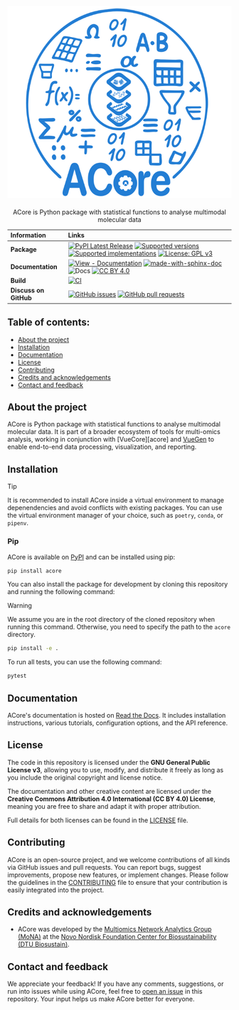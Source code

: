 ## ![ACore Logo](https://raw.githubusercontent.com/Multiomics-Analytics-Group/acore/HEAD/docs/images/logo/acore_logo.svg)

<p align="center">
   ACore is Python package with statistical functions to analyse multimodal molecular data
</p>

| Information           | Links                                                                                                                                                                                                                                                                                                                                                                                                                                                                                                                 |
| :-------------------- | :-------------------------------------------------------------------------------------------------------------------------------------------------------------------------------------------------------------------------------------------------------------------------------------------------------------------------------------------------------------------------------------------------------------------------------------------------------------------------------------------------------------------- |
| **Package**           | [![PyPI Latest Release](https://img.shields.io/pypi/v/acore.svg)][acore-pypi] [![Supported versions](https://img.shields.io/pypi/pyversions/acore.svg)][acore-pypi] [![Supported implementations](https://img.shields.io/pypi/implementation/acore.svg)][acore-pypi] [![License: GPL v3](https://img.shields.io/badge/License-GPLv3-blue.svg)][gpl-license] |
| **Documentation**     | [![View - Documentation](https://img.shields.io/badge/view-Documentation-blue?style=flat)][acore-docs] [![made-with-sphinx-doc](https://img.shields.io/badge/Made%20with-Sphinx-1f425f.svg)](https://www.sphinx-doc.org/) ![Docs](https://readthedocs.org/projects/analytics-core/badge/?style=flat) [![CC BY 4.0][cc-by-shield]][acore-license]|
| **Build**             | [![CI](https://github.com/Multiomics-Analytics-Group/acore/actions/workflows/tox-gha.yml/badge.svg)][ci-gh-action]|                                                                                     
| **Discuss on GitHub** | [![GitHub issues](https://img.shields.io/github/issues/Multiomics-Analytics-Group/acore)][issues] [![GitHub pull requests](https://img.shields.io/github/issues-pr/Multiomics-Analytics-Group/acore)][pulls]|

## Table of contents:

- [About the project](#about-the-project)
- [Installation](#installation)
- [Documentation](#documentation)
- [License](#license)
- [Contributing](#contributing)
- [Credits and acknowledgements](#credits-and-acknowledgements)
- [Contact and feedback](#contact-and-feedback)

## About the project

ACore is Python package with statistical functions to analyse multimodal molecular data. It is part of a broader ecosystem of tools for multi-omics analysis, working in conjunction with [VueCore][acore] and [VueGen][vuegen] to enable end-to-end data processing, visualization, and reporting.

## Installation

> [!TIP]
> It is recommended to install ACore inside a virtual environment to manage depenendencies and avoid conflicts with existing packages. You can use the virtual environment manager of your choice, such as `poetry`, `conda`, or `pipenv`.

### Pip

ACore is available on [PyPI][acore-pypi] and can be installed using pip:

```bash
pip install acore
```

You can also install the package for development by cloning this repository and running the following command:

> [!WARNING]
> We assume you are in the root directory of the cloned repository when running this command. Otherwise, you need to specify the path to the `acore` directory.

```bash
pip install -e .
```

To run all tests, you can use the following command:

```bash
pytest 
```

## Documentation

ACore's documentation is hosted on [Read the Docs][acore-docs]. It includes installation instructions, various tutorials, configuration options, and the API reference.

## License

The code in this repository is licensed under the **GNU General Public License v3**, allowing you to use, modify, and distribute it freely as long as you include the original copyright and license notice.

The documentation and other creative content are licensed under the **Creative Commons Attribution 4.0 International (CC BY 4.0) License**, meaning you are free to share and adapt it with proper attribution.

Full details for both licenses can be found in the [LICENSE][acore-license] file.

## Contributing

ACore is an open-source project, and we welcome contributions of all kinds via GitHub issues and pull requests. You can report bugs, suggest improvements, propose new features, or implement changes. Please follow the guidelines in the [CONTRIBUTING](CONTRIBUTING.rst) file to ensure that your contribution is easily integrated into the project.

## Credits and acknowledgements

- ACore was developed by the [Multiomics Network Analytics Group (MoNA)][Mona] at the [Novo Nordisk Foundation Center for Biosustainability (DTU Biosustain)][Biosustain].

## Contact and feedback

We appreciate your feedback! If you have any comments, suggestions, or run into issues while using ACore, feel free to [open an issue][new-issue] in this repository. Your input helps us make ACore better for everyone.


[acore-pypi]: https://pypi.org/project/acore/
[acore-license]: https://github.com/Multiomics-Analytics-Group/acore/blob/main/LICENSE.md
[acore-docs]: https://analytics-core.readthedocs.io/
[cc-by-shield]: https://img.shields.io/badge/License-CC%20BY%204.0-lightgrey.svg
[gpl-license]: https://www.gnu.org/licenses/gpl-3.0
[ci-gh-action]: https://github.com/Multiomics-Analytics-Group/acore/actions/workflows/tox-gha.yml
[issues]: https://github.com/Multiomics-Analytics-Group/acore/issues
[pulls]: https://github.com/Multiomics-Analytics-Group/acore/pulls
[vuegen]: https://github.com/Multiomics-Analytics-Group/vuegen
[vuecore]: https://github.com/Multiomics-Analytics-Group/vuecore
[Mona]: https://multiomics-analytics-group.github.io/
[Biosustain]: https://www.biosustain.dtu.dk/
[new-issue]:https://github.com/Multiomics-Analytics-Group/acore/issues/new